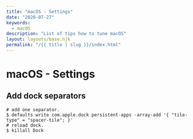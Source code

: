 ```yaml
---
title: "macOS - Settings"
date: "2020-07-27"
keywords:
  - macOS
description: "List of tips how to tune macOS"
layout: layouts/base.njk
permalink: "/{{ title | slug }}/index.html"
---
```


# macOS - Settings

## Add dock separators

```shell
# add one separator.
$ defaults write com.apple.dock persistent-apps -array-add '{ "tile-type" = "spacer-tile"; }'
# reload dock.
$ killall Dock
```

